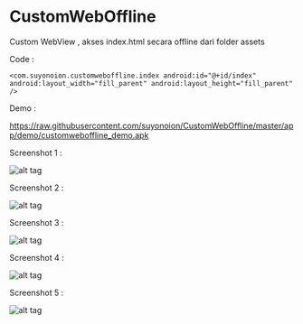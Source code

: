 # CustomWebOffline
Custom WebView , akses index.html secara offline dari folder assets

Code :

`<com.suyonoion.customweboffline.index
        android:id="@+id/index"
        android:layout_width="fill_parent"
        android:layout_height="fill_parent"
        />`

Demo : 

https://raw.githubusercontent.com/suyonoion/CustomWebOffline/master/app/demo/customweboffline_demo.apk

Screenshot 1 :

![alt tag](https://raw.githubusercontent.com/suyonoion/CustomWebOffline/master/app/demo/ss1.png)

Screenshot 2 :

![alt tag](https://raw.githubusercontent.com/suyonoion/CustomWebOffline/master/app/demo/ss2.png)

Screenshot 3 :

![alt tag](https://raw.githubusercontent.com/suyonoion/CustomWebOffline/master/app/demo/ss3.png)

Screenshot 4 :

![alt tag](https://raw.githubusercontent.com/suyonoion/CustomWebOffline/master/app/demo/ss4.png)

Screenshot 5 :

![alt tag](https://raw.githubusercontent.com/suyonoion/CustomWebOffline/master/app/demo/ss5.png)

